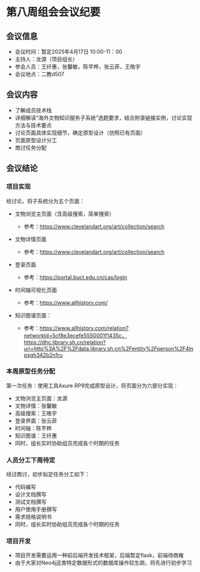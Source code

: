 # 第八周组会会议纪要

## 会议信息

- 会议时间：暂定2025年4月17日 10:00-11：00
- 主持人：龙源（项目组长）
- 参会人员：王纤惠，张馨敏，陈芊桦，张云菲，王皓宇
- 会议地点：二教d507

## 会议内容

- 了解成员技术栈
- 详细解读“海外文物知识服务子系统”选题要求，结合附录链接实例，讨论实现方法与技术要点
- 讨论页面具体实现细节，确定原型设计（仿照已有页面）
- 页面原型设计分工
- 商讨任务分配

## 会议结论

### 项目实现

经讨论，将子系统分为五个页面：

- 文物浏览主页面（含高级搜索，简单搜索）
  - 参考：https://www.clevelandart.org/art/collection/search
- 文物详情页面
  - 参考：https://www.clevelandart.org/art/collection/search
- 登录页面
  - 参考：https://portal.buct.edu.cn/cas/login

- 时间轴可视化页面
  - 参考：https://www.allhistory.com/

- 知识图谱页面：
  - 参考：https://www.allhistory.com/relation?networkId=5cf8e3ecefe5550001f1435c，https://dhc.library.sh.cn/relation?uri=http%3A%2F%2Fdata.library.sh.cn%2Fentity%2Fperson%2F4lnpsgh342b2n1ru

### 本周原型任务分配

第一次任务：使用工具Axure RP9完成原型设计，将页面分为六部分实现：

- 文物浏览主页面：龙源
- 文物详情：张馨敏
- 高级搜索：王皓宇
- 登录界面：张云菲
- 时间轴：陈芊桦
- 知识图谱：王纤惠
- 同时，组长实时协助组员完成各个时期的任务

### 人员分工下周待定

经过商讨，初步拟定任务分工如下：

- 代码编写
- 设计文档撰写
- 测试文档撰写
- 用户使用手册撰写
- 需求规格说明书
- 同时，组长实时协助组员完成各个时期的任务

### 项目开发

- 项目开发需要运用一种前后端开发技术框架，后端暂定flask，前端待商榷
- 由于大家对Neo4j这类特定数据形式的数据库操作较生疏，将先进行初步学习



